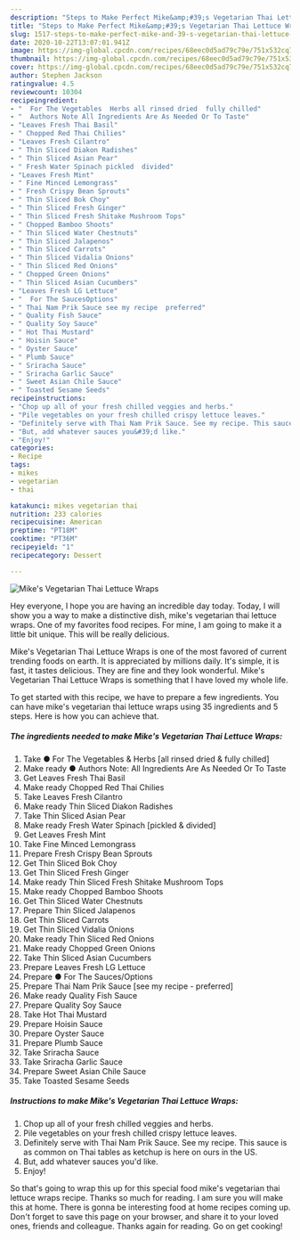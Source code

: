 ```yaml
---
description: "Steps to Make Perfect Mike&amp;#39;s Vegetarian Thai Lettuce Wraps"
title: "Steps to Make Perfect Mike&amp;#39;s Vegetarian Thai Lettuce Wraps"
slug: 1517-steps-to-make-perfect-mike-and-39-s-vegetarian-thai-lettuce-wraps
date: 2020-10-22T13:07:01.941Z
image: https://img-global.cpcdn.com/recipes/68eec0d5ad79c79e/751x532cq70/mikes-vegetarian-thai-lettuce-wraps-recipe-main-photo.jpg
thumbnail: https://img-global.cpcdn.com/recipes/68eec0d5ad79c79e/751x532cq70/mikes-vegetarian-thai-lettuce-wraps-recipe-main-photo.jpg
cover: https://img-global.cpcdn.com/recipes/68eec0d5ad79c79e/751x532cq70/mikes-vegetarian-thai-lettuce-wraps-recipe-main-photo.jpg
author: Stephen Jackson
ratingvalue: 4.5
reviewcount: 10304
recipeingredient:
- "  For The Vegetables  Herbs all rinsed dried  fully chilled"
- "  Authors Note All Ingredients Are As Needed Or To Taste"
- "Leaves Fresh Thai Basil"
- " Chopped Red Thai Chilies"
- "Leaves Fresh Cilantro"
- " Thin Sliced Diakon Radishes"
- " Thin Sliced Asian Pear"
- " Fresh Water Spinach pickled  divided"
- "Leaves Fresh Mint"
- " Fine Minced Lemongrass"
- " Fresh Crispy Bean Sprouts"
- " Thin Sliced Bok Choy"
- " Thin Sliced Fresh Ginger"
- " Thin Sliced Fresh Shitake Mushroom Tops"
- " Chopped Bamboo Shoots"
- " Thin Sliced Water Chestnuts"
- " Thin Sliced Jalapenos"
- " Thin Sliced Carrots"
- " Thin Sliced Vidalia Onions"
- " Thin Sliced Red Onions"
- " Chopped Green Onions"
- " Thin Sliced Asian Cucumbers"
- "Leaves Fresh LG Lettuce"
- "  For The SaucesOptions"
- " Thai Nam Prik Sauce see my recipe  preferred"
- " Quality Fish Sauce"
- " Quality Soy Sauce"
- " Hot Thai Mustard"
- " Hoisin Sauce"
- " Oyster Sauce"
- " Plumb Sauce"
- " Sriracha Sauce"
- " Sriracha Garlic Sauce"
- " Sweet Asian Chile Sauce"
- " Toasted Sesame Seeds"
recipeinstructions:
- "Chop up all of your fresh chilled veggies and herbs."
- "Pile vegetables on your fresh chilled crispy lettuce leaves."
- "Definitely serve with Thai Nam Prik Sauce. See my recipe. This sauce is as common on Thai tables as ketchup is here on ours in the US."
- "But, add whatever sauces you&#39;d like."
- "Enjoy!"
categories:
- Recipe
tags:
- mikes
- vegetarian
- thai

katakunci: mikes vegetarian thai 
nutrition: 233 calories
recipecuisine: American
preptime: "PT18M"
cooktime: "PT36M"
recipeyield: "1"
recipecategory: Dessert

---
```



![Mike&#39;s Vegetarian Thai Lettuce Wraps](https://img-global.cpcdn.com/recipes/68eec0d5ad79c79e/751x532cq70/mikes-vegetarian-thai-lettuce-wraps-recipe-main-photo.jpg)

Hey everyone, I hope you are having an incredible day today. Today, I will show you a way to make a distinctive dish, mike&#39;s vegetarian thai lettuce wraps. One of my favorites food recipes. For mine, I am going to make it a little bit unique. This will be really delicious.

Mike&#39;s Vegetarian Thai Lettuce Wraps is one of the most favored of current trending foods on earth. It is appreciated by millions daily. It's simple, it is fast, it tastes delicious. They are fine and they look wonderful. Mike&#39;s Vegetarian Thai Lettuce Wraps is something that I have loved my whole life.




To get started with this recipe, we have to prepare a few ingredients. You can have mike&#39;s vegetarian thai lettuce wraps using 35 ingredients and 5 steps. Here is how you can achieve that.

<!--inarticleads1-->

##### The ingredients needed to make Mike&#39;s Vegetarian Thai Lettuce Wraps:

1. Take  ● For The Vegetables &amp; Herbs [all rinsed dried &amp; fully chilled]
1. Make ready  ● Authors Note: All Ingredients Are As Needed Or To Taste
1. Get Leaves Fresh Thai Basil
1. Make ready  Chopped Red Thai Chilies
1. Take Leaves Fresh Cilantro
1. Make ready  Thin Sliced Diakon Radishes
1. Take  Thin Sliced Asian Pear
1. Make ready  Fresh Water Spinach [pickled &amp; divided]
1. Get Leaves Fresh Mint
1. Take  Fine Minced Lemongrass
1. Prepare  Fresh Crispy Bean Sprouts
1. Get  Thin Sliced Bok Choy
1. Get  Thin Sliced Fresh Ginger
1. Make ready  Thin Sliced Fresh Shitake Mushroom Tops
1. Make ready  Chopped Bamboo Shoots
1. Get  Thin Sliced Water Chestnuts
1. Prepare  Thin Sliced Jalapenos
1. Get  Thin Sliced Carrots
1. Get  Thin Sliced Vidalia Onions
1. Make ready  Thin Sliced Red Onions
1. Make ready  Chopped Green Onions
1. Take  Thin Sliced Asian Cucumbers
1. Prepare Leaves Fresh LG Lettuce
1. Prepare  ● For The Sauces/Options
1. Prepare  Thai Nam Prik Sauce [see my recipe - preferred]
1. Make ready  Quality Fish Sauce
1. Prepare  Quality Soy Sauce
1. Take  Hot Thai Mustard
1. Prepare  Hoisin Sauce
1. Prepare  Oyster Sauce
1. Prepare  Plumb Sauce
1. Take  Sriracha Sauce
1. Take  Sriracha Garlic Sauce
1. Prepare  Sweet Asian Chile Sauce
1. Take  Toasted Sesame Seeds




<!--inarticleads2-->

##### Instructions to make Mike&#39;s Vegetarian Thai Lettuce Wraps:

1. Chop up all of your fresh chilled veggies and herbs.
1. Pile vegetables on your fresh chilled crispy lettuce leaves.
1. Definitely serve with Thai Nam Prik Sauce. See my recipe. This sauce is as common on Thai tables as ketchup is here on ours in the US.
1. But, add whatever sauces you&#39;d like.
1. Enjoy!




So that's going to wrap this up for this special food mike&#39;s vegetarian thai lettuce wraps recipe. Thanks so much for reading. I am sure you will make this at home. There is gonna be interesting food at home recipes coming up. Don't forget to save this page on your browser, and share it to your loved ones, friends and colleague. Thanks again for reading. Go on get cooking!
